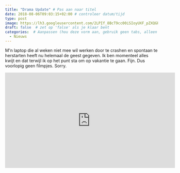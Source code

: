 ```yaml
---
title: "Drama Update" # Pas aan naar titel
date: 2018-08-06T09:03:15+02:00 # controleer datum/tijd
type: post
image: https://lh3.googleusercontent.com/2LPIf_8BcT9cc00iSIoyUXF_pZXQGPR8flW5xpR6tRQXtw1kH9oTiuI6qE2rHHnJn-GBS7OYwCLG0vzg2oK7ZExhRmVliTu0bCWHA-VgXBnL2v9--9llSLgrduaQT01Z4PTTlVZAZQNTgfHKMoO_DqSEIMSA9prDVaF8HlctN1HBr5U3ZfgUluFyL1m3YbGA4-mjeCF1SADKfOBcFekOuyRrtVXPorcduBmKxEtmFWDkn_0U8nTSeFBOcnfw03JDFh0bpBYlysN5ltRoyQb-iGRUAJEz_vLbATHDRvqZxwq92oKJyy1zNqkNp3f7waTW6v8Ep0emtkejfNRpo8_qCppIQbyJp-5nmbwmGYYa-3rQPasd7e8lQVfcOGRLRHLlLYTyo1R2dAskgKYJbINv13yehi-LVZ9Ao1d6j71GX8VdchseyZhXAvrsvCxiey_8Me7qAe6ITjzcdS87QYTtFwM7HAV1ZJlTPxw6_7zo4SLUiomzZLzAOYvZEJvyHD1JTtEU0Mq8y4ELhiJcv9zsOftysSI81oKDtXcbqbNVPFJkEM5vJWZEzYvgbtV0J-8uNno9Y33o2ny0_GokUfgf0dkV5gNvrSpRu8ajkSWMh6kG0RaIMUYFxHN9NaqfqKicqsIk5slqoOad27dcM9xvi6cLTZqGVP98rw=w1280-h720-no
draft: false  # zet op 'false' als je klaar bent
categories:  # Aanpassen (hou deze vorm aan, gebruik geen tabs, alleen spaties)
  - Nieuws
---
```


M'n laptop die al weken niet mee wil werken door te crashen en spontaan te herstarten heeft nu helemaal de geest gegeven. 
Ik ben momenteel alles kwijt en dat terwijl ik op het punt sta om op vakantie te gaan. Fijn. 
Dus voorlopig geen filmpjes. 
Sorry.

<iframe width="560" height="315" src="https://www.youtube.com/embed/QN7Jsk7BgHA" frameborder="0" allow="autoplay; encrypted-media" allowfullscreen></iframe>